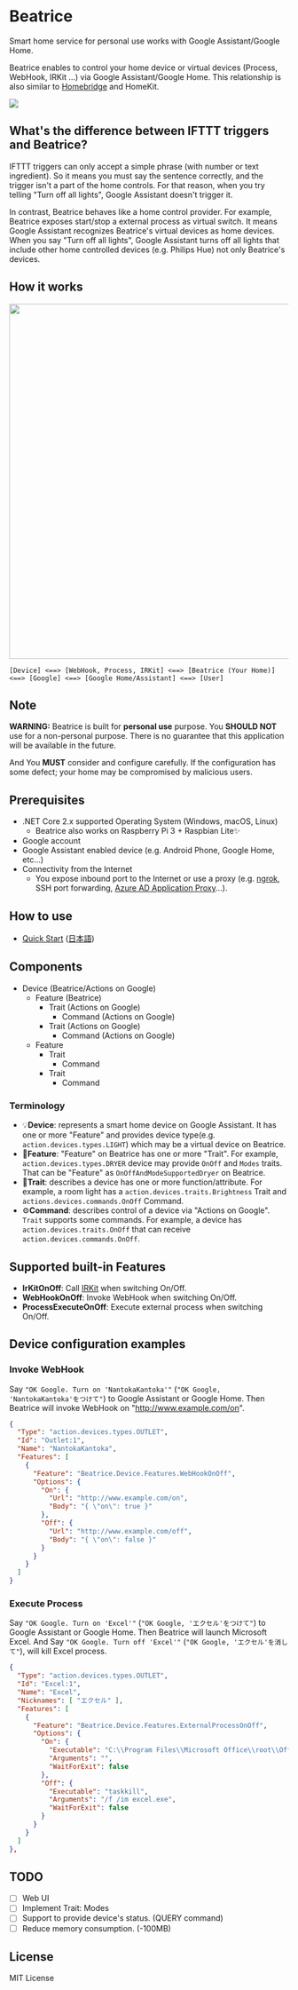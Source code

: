 # Beatrice
Smart home service for personal use works with Google Assistant/Google Home.

Beatrice enables to control your home device or virtual devices (Process, WebHook, IRKit ...) via Google Assistant/Google Home. This relationship is also similar to [Homebridge](https://github.com/nfarina/homebridge) and HomeKit.

![](/Resources/Beatrice-Screen-01.gif)

## What's the difference between IFTTT triggers and Beatrice?
IFTTT triggers can only accept a simple phrase (with number or text ingredient). So it means you must say the sentence correctly, and the trigger isn't a part of the home controls. For that reason, when you try telling "Turn off all lights", Google Assistant doesn't trigger it.

In contrast, Beatrice behaves like a home control provider. For example, Beatrice exposes start/stop a external process as virtual switch. It means Google Assistant recognizes Beatrice's virtual devices as home devices. When you say "Turn off all lights", Google Assistant turns off all lights that include other home controlled devices (e.g. Philips Hue) not only Beatrice's devices.

## How it works

<img alt="" src="./Resources/Beatrice-Architecture.png" width="640">

```
[Device] <==> [WebHook, Process, IRKit] <==> [Beatrice (Your Home)] <==> [Google] <==> [Google Home/Assistant] <==> [User] 
```

## Note
**WARNING:** Beatrice is built for **personal use** purpose. You **SHOULD NOT** use for a non-personal purpose. There is no guarantee that this application will be available in the future.

And You **MUST** consider and configure carefully. If the configuration has some defect; your home may be compromised by malicious users.

## Prerequisites
- .NET Core 2.x supported Operating System (Windows, macOS, Linux)
  - Beatrice also works on Raspberry Pi 3 + Raspbian Lite✨
- Google account
- Google Assistant enabled device (e.g. Android Phone, Google Home, etc...)
- Connectivity from the Internet
  - You expose inbound port to the Internet or use a proxy (e.g. [ngrok](https://ngrok.com/), SSH port forwarding, [Azure AD Application Proxy](https://docs.microsoft.com/azure/active-directory/active-directory-application-proxy-get-started)...).

## How to use
- [Quick Start](QuickStart.md) ([日本語](QuickStart.ja.md))

## Components
- Device (Beatrice/Actions on Google)
  - Feature (Beatrice)
    - Trait (Actions on Google)
      - Command (Actions on Google)
    - Trait (Actions on Google)
      - Command (Actions on Google)
  - Feature
    - Trait
      - Command
    - Trait
      - Command

### Terminology

- 💡**Device**: represents a smart home device on Google Assistant. It has one or more "Feature" and provides device type(e.g. `action.devices.types.LIGHT`) which may be a virtual device on Beatrice.
- 📝**Feature**: "Feature" on Beatrice has one or more "Trait". For example, `action.devices.types.DRYER` device may provide `OnOff` and `Modes` traits. That can be "Feature" as `OnOffAndModeSupportedDryer` on Beatrice.
- 🔌**Trait**: describes a device has one or more function/attribute. For example, a room light has a `action.devices.traits.Brightness` Trait and `actions.devices.commands.OnOff` Command.
- ⚙**Command**: describes control of a device via "Actions on Google". `Trait` supports some commands. For example, a device has `action.devices.traits.OnOff` that can receive `action.devices.commands.OnOff`.

## Supported built-in Features
- **IrKitOnOff**: Call [IRKit](http://getirkit.com/) when switching On/Off.
- **WebHookOnOff**: Invoke WebHook when switching On/Off.
- **ProcessExecuteOnOff**: Execute external process when switching On/Off.

## Device configuration examples

### Invoke WebHook
Say `"OK Google. Turn on 'NantokaKantoka'"` (`"OK Google, 'NantokaKantoka'をつけて"`) to Google Assistant or Google Home. Then Beatrice will invoke WebHook on "http://www.example.com/on".

```json
{
  "Type": "action.devices.types.OUTLET",
  "Id": "Outlet:1",
  "Name": "NantokaKantoka",
  "Features": [
    {
      "Feature": "Beatrice.Device.Features.WebHookOnOff",
      "Options": {
        "On": {
          "Url": "http://www.example.com/on",
          "Body": "{ \"on\": true }"
        },
        "Off": {
          "Url": "http://www.example.com/off",
          "Body": "{ \"on\": false }"
        }
      }
    }
  ]
}
```

### Execute Process
Say `"OK Google. Turn on 'Excel'"` (`"OK Google, 'エクセル'をつけて"`) to Google Assistant or Google Home. Then Beatrice will launch Microsoft Excel.
And Say `"OK Google. Turn off 'Excel'"` (`"OK Google, 'エクセル'を消して"`), will kill Excel process.

```json
{
  "Type": "action.devices.types.OUTLET",
  "Id": "Excel:1",
  "Name": "Excel",
  "Nicknames": [ "エクセル" ],
  "Features": [
    {
      "Feature": "Beatrice.Device.Features.ExternalProcessOnOff",
      "Options": {
        "On": {
          "Executable": "C:\\Program Files\\Microsoft Office\\root\\Office16\\EXCEL.EXE",
          "Arguments": "",
          "WaitForExit": false
        },
        "Off": {
          "Executable": "taskkill",
          "Arguments": "/f /im excel.exe",
          "WaitForExit": false
        }
      }
    }
  ]
},
```

## TODO
- [ ] Web UI
- [ ] Implement Trait: Modes
- [ ] Support to provide device's status. (QUERY command)
- [ ] Reduce memory consumption. (-100MB)

## License
MIT License
